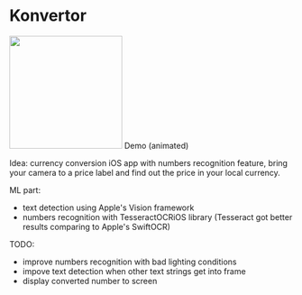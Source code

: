 # Konvertor

<img src="konvertor_demo.gif" width="200"/>
Demo (animated)

Idea: currency conversion iOS app with numbers recognition feature, bring your camera to a price label and find out the price in your local currency.

ML part: 
- text detection using Apple's Vision framework
- numbers recognition with TesseractOCRiOS library (Tesseract got better results comparing to Apple's SwiftOCR)

TODO:
- improve numbers recognition with bad lighting conditions
- impove text detection when other text strings get into frame
- display converted number to screen

